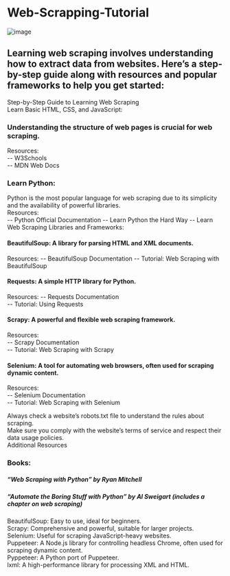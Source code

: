 # Web-Scrapping-Tutorial

  ![image](https://github.com/Dhanyatha-s/Web-Scrapping-Tutorial/assets/95542660/72b3ceeb-1ae3-474a-ad9d-64a2226e498e)


## Learning web scraping involves understanding how to extract data from websites. Here’s a step-by-step guide along with resources and popular frameworks to help you get started: 

Step-by-Step Guide to Learning Web Scraping  
Learn Basic HTML, CSS, and JavaScript:  

### Understanding the structure of web pages is crucial for web scraping.  
Resources:  
-- W3Schools  
-- MDN Web Docs 

### Learn Python:    
Python is the most popular language for web scraping due to its simplicity and the availability of powerful libraries.  
Resources:  
-- Python Official Documentation
-- Learn Python the Hard Way
-- Learn Web Scraping Libraries and Frameworks:

#### BeautifulSoup: A library for parsing HTML and XML documents.
Resources:
-- BeautifulSoup Documentation
-- Tutorial: Web Scraping with BeautifulSoup  

#### Requests: A simple HTTP library for Python.
Resources:
-- Requests Documentation  
-- Tutorial: Using Requests

#### Scrapy: A powerful and flexible web scraping framework.  
Resources:  
-- Scrapy Documentation  
-- Tutorial: Web Scraping with Scrapy 

#### Selenium: A tool for automating web browsers, often used for scraping dynamic content.  
Resources:  
-- Selenium Documentation  
-- Tutorial: Web Scraping with Selenium  

Always check a website’s robots.txt file to understand the rules about scraping.  
Make sure you comply with the website’s terms of service and respect their data usage policies.  
Additional Resources
### Books:

##### “Web Scraping with Python” by Ryan Mitchell  
##### “Automate the Boring Stuff with Python” by Al Sweigart (includes a chapter on web scraping)  

BeautifulSoup: Easy to use, ideal for beginners.  
Scrapy: Comprehensive and powerful, suitable for larger projects.  
Selenium: Useful for scraping JavaScript-heavy websites.  
Puppeteer: A Node.js library for controlling headless Chrome, often used for scraping dynamic content.  
Pyppeteer: A Python port of Puppeteer.  
lxml: A high-performance library for processing XML and HTML.  
